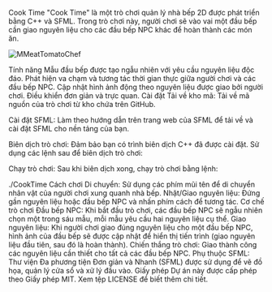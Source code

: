 Cook Time
"Cook Time" là một trò chơi quản lý nhà bếp 2D được phát triển bằng C++ và SFML. Trong trò chơi này, người chơi sẽ vào vai một đầu bếp cần giao nguyên liệu cho các đầu bếp NPC khác để hoàn thành các món ăn.

![MMeatTomatoChef](https://github.com/user-attachments/assets/dbaff62b-3381-4acb-915c-61cc3df6bb15)


Tính năng
Mẫu đầu bếp được tạo ngẫu nhiên với yêu cầu nguyên liệu độc đáo.
Phát hiện va chạm và tương tác thời gian thực giữa người chơi và các đầu bếp NPC.
Cập nhật hình ảnh động theo nguyên liệu được giao bởi người chơi.
Điều khiển đơn giản và trực quan.
Cài đặt
Tải về kho mã:
Tải về mã nguồn của trò chơi từ kho chứa trên GitHub.

Cài đặt SFML:
Làm theo hướng dẫn trên trang web của SFML để tải về và cài đặt SFML cho nền tảng của bạn.

Biên dịch trò chơi:
Đảm bảo bạn có trình biên dịch C++ đã được cài đặt. Sử dụng các lệnh sau để biên dịch trò chơi:


Chạy trò chơi:
Sau khi biên dịch xong, chạy trò chơi bằng lệnh:


./CookTime
Cách chơi
Di chuyển: Sử dụng các phím mũi tên để di chuyển nhân vật của người chơi xung quanh nhà bếp.
Nhặt/Giao nguyên liệu: Đứng gần nguyên liệu hoặc đầu bếp NPC và nhấn phím cách để tương tác.
Cơ chế trò chơi
Đầu bếp NPC: Khi bắt đầu trò chơi, các đầu bếp NPC sẽ ngẫu nhiên chọn một trong sáu mẫu, mỗi mẫu yêu cầu hai nguyên liệu cụ thể.
Giao nguyên liệu: Khi người chơi giao đúng nguyên liệu cho một đầu bếp NPC, hình ảnh của đầu bếp sẽ được cập nhật để hiển thị tiến trình (giao nguyên liệu đầu tiên, sau đó là hoàn thành).
Chiến thắng trò chơi: Giao thành công các nguyên liệu cần thiết cho tất cả các đầu bếp NPC.
Phụ thuộc
SFML: Thư viện Đa phương tiện Đơn giản và Nhanh (SFML) được sử dụng để vẽ đồ họa, quản lý cửa sổ và xử lý đầu vào.
Giấy phép
Dự án này được cấp phép theo Giấy phép MIT. Xem tệp LICENSE để biết thêm chi tiết.
